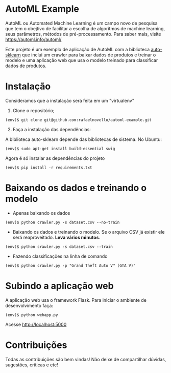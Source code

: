 # AutoML Example

AutoML ou Automated Machine Learning é um campo novo de pesquisa que tem o obejtivo de facilitar a escolha de algoritmos de machine learning, seus parâmetros, métodos de pré-processamento. Para saber mais, visite https://automl.info/automl/

Este projeto é um exemplo de aplicação de AutoML com a biblioteca [auto-sklearn](https://github.com/automl/auto-sklearn) que inclui um crawler para baixar dados de produtos e treinar o modelo e uma aplicação web que usa o modelo treinado para classificar dados de produtos.

# Instalação

Consideramos que a instalação será feita em um "virtualenv"

1. Clone o repositório;

```
(env)$ git clone git@github.com:rafaelnovello/automl-example.git
```

2. Faça a instalação das dependências:

A biblioteca auto-sklearn depende das bibliotecas de sistema. No Ubuntu:

```
(env)$ sudo apt-get install build-essential swig
```
Agora é só instalar as dependências do projeto

```
(env)$ pip install -r requirements.txt
```

# Baixando os dados e treinando o modelo

- Apenas baixando os dados

```
(env)$ python crawler.py -s dataset.csv --no-train
```

- Baixando os dados e treinando o modelo. Se o arquivo CSV já existir ele será reaproveitado. **Leva vários minutos**.

```
(env)$ python crawler.py -s dataset.csv --train
```

- Fazendo classificações na linha de comando

```
(env)$ python crawler.py -p "Grand Theft Auto V™ (GTA V)"
```

# Subindo a aplicação web

A aplicação web usa o framework Flask. Para iniciar o ambiente de desenvolvimento faça:

```
(env)$ python webapp.py
```

Acesse [http://localhost:5000](http://localhost:5000)


# Contribuições

Todas as contribuições são bem vindas! Não deixe de compartilhar dúvidas, sugestões, criticas e etc!